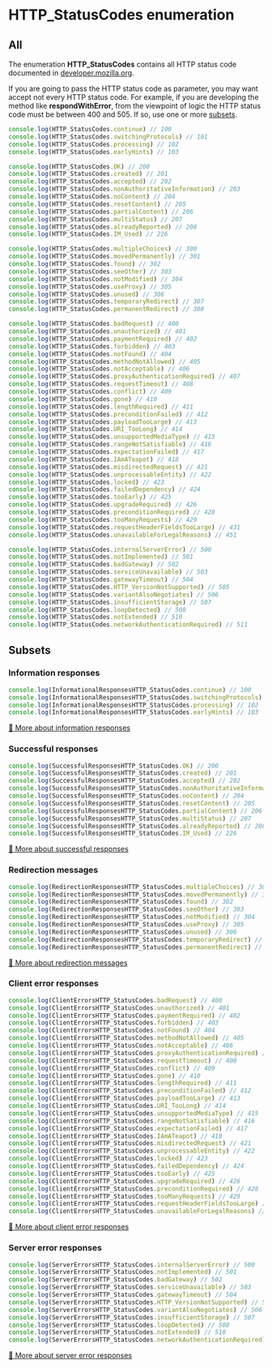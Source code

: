 # HTTP_StatusCodes enumeration
## All

The enumeration **HTTP_StatusCodes** contains all HTTP status code documented in 
[developer.mozilla.org](https://developer.mozilla.org/en-US/docs/Web/HTTP/Status).

If you are going to pass the HTTP status code as parameter, you may want accept not every HTTP status code.
For example, if you are developing the method like **respondWithError**, from the viewpoint of logic the HTTP status
code must be between 400 and 505. If so, use one or more [subsets](#subsets).

```typescript
console.log(HTTP_StatusCodes.continue) // 100
console.log(HTTP_StatusCodes.switchingProtocols) // 101
console.log(HTTP_StatusCodes.processing) // 102
console.log(HTTP_StatusCodes.earlyHints) // 103

console.log(HTTP_StatusCodes.OK) // 200
console.log(HTTP_StatusCodes.created) // 201
console.log(HTTP_StatusCodes.accepted) // 202
console.log(HTTP_StatusCodes.nonAuthoritativeInformation) // 203
console.log(HTTP_StatusCodes.noContent) // 204
console.log(HTTP_StatusCodes.resetContent) // 205
console.log(HTTP_StatusCodes.partialContent) // 206
console.log(HTTP_StatusCodes.multiStatus) // 207
console.log(HTTP_StatusCodes.alreadyReported) // 208
console.log(HTTP_StatusCodes.IM_Used) // 226

console.log(HTTP_StatusCodes.multipleChoices) // 300
console.log(HTTP_StatusCodes.movedPermanently) // 301
console.log(HTTP_StatusCodes.found) // 302
console.log(HTTP_StatusCodes.seeOther) // 303
console.log(HTTP_StatusCodes.notModified) // 304
console.log(HTTP_StatusCodes.useProxy) // 305
console.log(HTTP_StatusCodes.unused) // 306
console.log(HTTP_StatusCodes.temporaryRedirect) // 307
console.log(HTTP_StatusCodes.permanentRedirect) // 308

console.log(HTTP_StatusCodes.badRequest) // 400
console.log(HTTP_StatusCodes.unauthorized) // 401
console.log(HTTP_StatusCodes.paymentRequired) // 402
console.log(HTTP_StatusCodes.forbidden) // 403
console.log(HTTP_StatusCodes.notFound) // 404
console.log(HTTP_StatusCodes.methodNotAllowed) // 405
console.log(HTTP_StatusCodes.notAcceptable) // 406
console.log(HTTP_StatusCodes.proxyAuthenticationRequired) // 407
console.log(HTTP_StatusCodes.requestTimeout) // 408
console.log(HTTP_StatusCodes.conflict) // 409
console.log(HTTP_StatusCodes.gone) // 410
console.log(HTTP_StatusCodes.lengthRequired) // 411
console.log(HTTP_StatusCodes.preconditionFailed) // 412
console.log(HTTP_StatusCodes.payloadTooLarge) // 413
console.log(HTTP_StatusCodes.URI_TooLong) // 414
console.log(HTTP_StatusCodes.unsupportedMediaType) // 415
console.log(HTTP_StatusCodes.rangeNotSatisfiable) // 416
console.log(HTTP_StatusCodes.expectationFailed) // 417
console.log(HTTP_StatusCodes.IAmATeapot) // 418
console.log(HTTP_StatusCodes.misdirectedRequest) // 421
console.log(HTTP_StatusCodes.unprocessableEntity) // 422
console.log(HTTP_StatusCodes.locked) // 423
console.log(HTTP_StatusCodes.failedDependency) // 424
console.log(HTTP_StatusCodes.tooEarly) // 425
console.log(HTTP_StatusCodes.upgradeRequired) // 426
console.log(HTTP_StatusCodes.preconditionRequired) // 428
console.log(HTTP_StatusCodes.tooManyRequests) // 429
console.log(HTTP_StatusCodes.requestHeaderFieldsTooLarge) // 431
console.log(HTTP_StatusCodes.unavailableForLegalReasons) // 451

console.log(HTTP_StatusCodes.internalServerError) // 500
console.log(HTTP_StatusCodes.notImplemented) // 501
console.log(HTTP_StatusCodes.badGateway) // 502
console.log(HTTP_StatusCodes.serviceUnavailable) // 503
console.log(HTTP_StatusCodes.gatewayTimeout) // 504
console.log(HTTP_StatusCodes.HTTP_VersionNotSupported) // 505
console.log(HTTP_StatusCodes.variantAlsoNegotiates) // 506
console.log(HTTP_StatusCodes.insufficientStorage) // 507
console.log(HTTP_StatusCodes.loopDetected) // 508
console.log(HTTP_StatusCodes.notExtended) // 510
console.log(HTTP_StatusCodes.networkAuthenticationRequired) // 511
```


## Subsets

### Information responses

```typescript
console.log(InformationalResponsesHTTP_StatusCodes.continue) // 100
console.log(InformationalResponsesHTTP_StatusCodes.switchingProtocols) // 101
console.log(InformationalResponsesHTTP_StatusCodes.processing) // 102
console.log(InformationalResponsesHTTP_StatusCodes.earlyHints) // 103
```

[📖 More about information responses](https://developer.mozilla.org/en-US/docs/Web/HTTP/Status#information_responses)


### Successful responses

```typescript
console.log(SuccessfulResponsesHTTP_StatusCodes.OK) // 200
console.log(SuccessfulResponsesHTTP_StatusCodes.created) // 201
console.log(SuccessfulResponsesHTTP_StatusCodes.accepted) // 202
console.log(SuccessfulResponsesHTTP_StatusCodes.nonAuthoritativeInformation) // 203
console.log(SuccessfulResponsesHTTP_StatusCodes.noContent) // 204
console.log(SuccessfulResponsesHTTP_StatusCodes.resetContent) // 205
console.log(SuccessfulResponsesHTTP_StatusCodes.partialContent) // 206
console.log(SuccessfulResponsesHTTP_StatusCodes.multiStatus) // 207
console.log(SuccessfulResponsesHTTP_StatusCodes.alreadyReported) // 208
console.log(SuccessfulResponsesHTTP_StatusCodes.IM_Used) // 226
```

[📖 More about successful responses](https://developer.mozilla.org/en-US/docs/Web/HTTP/Status#successful_responses)


### Redirection messages

```typescript
console.log(RedirectionResponsesHTTP_StatusCodes.multipleChoices) // 300
console.log(RedirectionResponsesHTTP_StatusCodes.movedPermanently) // 301
console.log(RedirectionResponsesHTTP_StatusCodes.found) // 302
console.log(RedirectionResponsesHTTP_StatusCodes.seeOther) // 303
console.log(RedirectionResponsesHTTP_StatusCodes.notModified) // 304
console.log(RedirectionResponsesHTTP_StatusCodes.useProxy) // 305
console.log(RedirectionResponsesHTTP_StatusCodes.unused) // 306
console.log(RedirectionResponsesHTTP_StatusCodes.temporaryRedirect) // 307
console.log(RedirectionResponsesHTTP_StatusCodes.permanentRedirect) // 308
```

[📖 More about redirection messages](https://developer.mozilla.org/en-US/docs/Web/HTTP/Status#redirection_messages)


### Client error responses

```typescript
console.log(ClientErrorsHTTP_StatusCodes.badRequest) // 400
console.log(ClientErrorsHTTP_StatusCodes.unauthorized) // 401
console.log(ClientErrorsHTTP_StatusCodes.paymentRequired) // 402
console.log(ClientErrorsHTTP_StatusCodes.forbidden) // 403
console.log(ClientErrorsHTTP_StatusCodes.notFound) // 404
console.log(ClientErrorsHTTP_StatusCodes.methodNotAllowed) // 405
console.log(ClientErrorsHTTP_StatusCodes.notAcceptable) // 406
console.log(ClientErrorsHTTP_StatusCodes.proxyAuthenticationRequired) // 407
console.log(ClientErrorsHTTP_StatusCodes.requestTimeout) // 408
console.log(ClientErrorsHTTP_StatusCodes.conflict) // 409
console.log(ClientErrorsHTTP_StatusCodes.gone) // 410
console.log(ClientErrorsHTTP_StatusCodes.lengthRequired) // 411
console.log(ClientErrorsHTTP_StatusCodes.preconditionFailed) // 412
console.log(ClientErrorsHTTP_StatusCodes.payloadTooLarge) // 413
console.log(ClientErrorsHTTP_StatusCodes.URI_TooLong) // 414
console.log(ClientErrorsHTTP_StatusCodes.unsupportedMediaType) // 415
console.log(ClientErrorsHTTP_StatusCodes.rangeNotSatisfiable) // 416
console.log(ClientErrorsHTTP_StatusCodes.expectationFailed) // 417
console.log(ClientErrorsHTTP_StatusCodes.IAmATeapot) // 418
console.log(ClientErrorsHTTP_StatusCodes.misdirectedRequest) // 421
console.log(ClientErrorsHTTP_StatusCodes.unprocessableEntity) // 422
console.log(ClientErrorsHTTP_StatusCodes.locked) // 423
console.log(ClientErrorsHTTP_StatusCodes.failedDependency) // 424
console.log(ClientErrorsHTTP_StatusCodes.tooEarly) // 425
console.log(ClientErrorsHTTP_StatusCodes.upgradeRequired) // 426
console.log(ClientErrorsHTTP_StatusCodes.preconditionRequired) // 428
console.log(ClientErrorsHTTP_StatusCodes.tooManyRequests) // 429
console.log(ClientErrorsHTTP_StatusCodes.requestHeaderFieldsTooLarge) // 431
console.log(ClientErrorsHTTP_StatusCodes.unavailableForLegalReasons) // 451
```

[📖 More about client error responses](https://developer.mozilla.org/en-US/docs/Web/HTTP/Status#client_error_responses)


### Server error responses

```typescript
console.log(ServerErrorsHTTP_StatusCodes.internalServerError) // 500
console.log(ServerErrorsHTTP_StatusCodes.notImplemented) // 501
console.log(ServerErrorsHTTP_StatusCodes.badGateway) // 502
console.log(ServerErrorsHTTP_StatusCodes.serviceUnavailable) // 503
console.log(ServerErrorsHTTP_StatusCodes.gatewayTimeout) // 504
console.log(ServerErrorsHTTP_StatusCodes.HTTP_VersionNotSupported) // 505
console.log(ServerErrorsHTTP_StatusCodes.variantAlsoNegotiates) // 506
console.log(ServerErrorsHTTP_StatusCodes.insufficientStorage) // 507
console.log(ServerErrorsHTTP_StatusCodes.loopDetected) // 508
console.log(ServerErrorsHTTP_StatusCodes.notExtended) // 510
console.log(ServerErrorsHTTP_StatusCodes.networkAuthenticationRequired) // 511
```

[📖 More about server error responses](https://developer.mozilla.org/en-US/docs/Web/HTTP/Status#server_error_responses)
